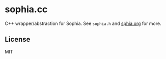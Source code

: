 
# sophia.cc

  C++ wrapper/abstraction for Sophia.  See `sophia.h` and [sphia.org](http://sphia.org) for more.

## License

  MIT
